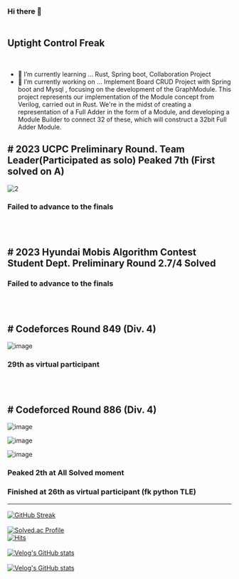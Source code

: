 ### Hi there 👋 <br><br><h2>Uptight Control Freak</h2><br>

 - 🌱 I’m currently learning ... Rust, Spring boot, Collaboration Project <br>
 - 🔭 I’m currently working on ... Implement Board CRUD Project with Spring boot and Mysql , focusing on the development of the GraphModule. This project represents our implementation of the Module concept from Verilog, carried out in Rust. We're in the midst of creating a representation of a Full Adder in the form of a Module, and developing a Module Builder to connect 32 of these, which will construct a 32bit Full Adder Module.


## # 2023 UCPC Preliminary Round. Team Leader(Participated as solo) Peaked 7th (First solved on A)<br>
![2](https://github.com/d982h8st7/d982h8st7/assets/50827253/3f1e1100-02dc-4ef2-b02b-339357b1dbfe)
### Failed to advance to the finals

<br><br>

## # 2023 Hyundai Mobis Algorithm Contest Student Dept. Preliminary Round 2.7/4 Solved
### Failed to advance to the finals

<br><br>

## # Codeforces Round 849 (Div. 4)<br>

![image](https://github.com/d982h8st7/d982h8st7/assets/50827253/4bd22ffc-9728-4aee-85fd-43dc0c4b013a) <br>
### 29th as virtual participant

<br><br>
## # Codeforced Round 886 (Div. 4) <br>

![image](https://github.com/d982h8st7/d982h8st7/assets/50827253/17650e25-97da-4e19-b134-0445a7a96f48)

![image](https://github.com/d982h8st7/d982h8st7/assets/50827253/50c658cc-4295-4e26-8b52-6b1022e2b575)

![image](https://github.com/d982h8st7/d982h8st7/assets/50827253/f838e924-10df-473c-aab0-56295dfa417f)

### Peaked 2th at All Solved moment <br>
### Finished at 26th as virtual participant (fk python TLE) <hr>

[![GitHub Streak](https://streak-stats.demolab.com?user=d982h8st7&theme=dark&border_radius=4.7&date_format=%5BY.%5Dn.j&card_width=500)](https://git.io/streak-stats)<br><br>[![Solved.ac Profile](http://mazassumnida.wtf/api/v2/generate_badge?boj=per_ardua_ad_astra)](https://solved.ac/per_ardua_ad_astra/)<br>
[![Hits](https://hits.seeyoufarm.com/api/count/incr/badge.svg?url=https%3A%2F%2Fgithub.com%2Fd982h8st7%2Fhit-counter&count_bg=%2379C83D&title_bg=%23555555&icon=&icon_color=%23E7E7E7&title=hits&edge_flat=false)](https://hits.seeyoufarm.com) <br><br>
[![Velog's GitHub stats](https://velog-readme-stats.vercel.app/api/badge?name=d982h8st7)](https://velog.io/@d982h8st7) <br><br>[![Velog's GitHub stats](https://velog-readme-stats.vercel.app/api?name=d982h8st7&color=dark)](https://velog.io/@d982h8st7)

<!--
**d982h8st7/d982h8st7** is a ✨ _special_ ✨ repository because its `README.md` (this file) appears on your GitHub profile.

Here are some ideas to get you started:

- 🔭 I’m currently working on ...
- 🌱 I’m currently learning ...
- 👯 I’m looking to collaborate on ...
- 🤔 I’m looking for help with ...
- 💬 Ask me about ...
- 📫 How to reach me: ...
- 😄 Pronouns: ...
- ⚡ Fun fact: ...
-->
